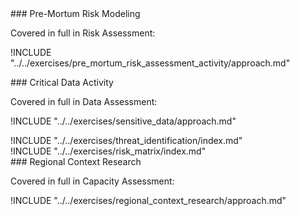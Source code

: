 
<div class="boxtext">
### Pre-Mortum Risk Modeling

Covered in full in Risk Assessment:

!INCLUDE "../../exercises/pre_mortum_risk_assessment_activity/approach.md"
</div>

<div class="boxtext">
### Critical Data Activity

Covered in full in Data Assessment:

!INCLUDE "../../exercises/sensitive_data/approach.md"
</div>

<div class="boxtext">
!INCLUDE "../../exercises/threat_identification/index.md"
</div>

<div class="boxtext">
!INCLUDE "../../exercises/risk_matrix/index.md"
</div>

<div class="boxtext">
### Regional Context Research

Covered in full in Capacity Assessment:

!INCLUDE "../../exercises/regional_context_research/approach.md"
</div>


